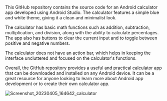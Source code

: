 This GitHub repository contains the source code for an Android calculator app developed using Android Studio. The calculator features a simple blue and white theme, giving it a clean and minimalist look.

The calculator has basic math functions such as addition, subtraction, multiplication, and division, along with the ability to calculate percentages. The app also has buttons to clear the current input and to toggle between positive and negative numbers.

The calculator does not have an action bar, which helps in keeping the interface uncluttered and focused on the calculator's functions.

Overall, the GitHub repository provides a useful and practical calculator app that can be downloaded and installed on any Android device. It can be a great resource for anyone looking to learn more about Android app development or to create their own calculator app.

![Screenshot_20230405_164642_calculator](https://user-images.githubusercontent.com/83394162/230072668-ce72459e-75c9-473e-97b2-cb509313392a.jpg)
